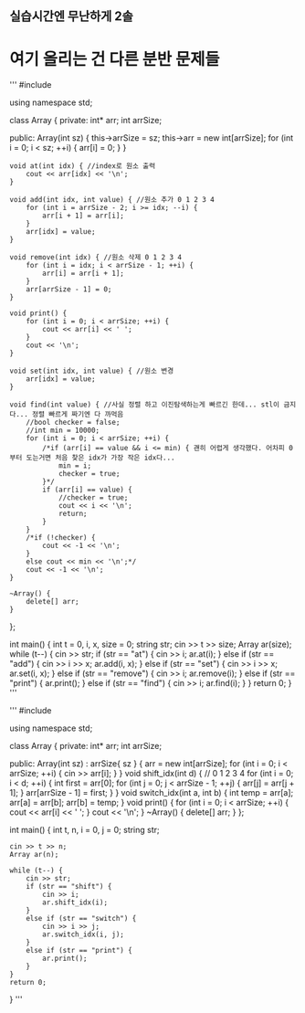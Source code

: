 ## 실습시간엔 무난하게 2솔
# 여기 올리는 건 다른 분반 문제들 

'''
#include <iostream>

using namespace std;

class Array {
private:
	int* arr;
	int arrSize;

public:
	Array(int sz) {
		this->arrSize = sz;
		this->arr = new int[arrSize];
		for (int i = 0; i < sz; ++i) {
			arr[i] = 0;
		}
	}

	void at(int idx) { //index로 원소 출력
		cout << arr[idx] << '\n';
	}

	void add(int idx, int value) { //원소 추가 0 1 2 3 4
		for (int i = arrSize - 2; i >= idx; --i) {
			arr[i + 1] = arr[i];
		}
		arr[idx] = value;
	}

	void remove(int idx) { //원소 삭제 0 1 2 3 4
		for (int i = idx; i < arrSize - 1; ++i) {
			arr[i] = arr[i + 1];
		}
		arr[arrSize - 1] = 0;
	}

	void print() {
		for (int i = 0; i < arrSize; ++i) {
			cout << arr[i] << ' ';
		}
		cout << '\n';
	}

	void set(int idx, int value) { //원소 변경
		arr[idx] = value;
	}

	void find(int value) { //사실 정렬 하고 이진탐색하는게 빠르긴 한데... stl이 금지다... 정렬 빠르게 짜기엔 다 까먹음
		//bool checker = false;
		//int min = 10000;
		for (int i = 0; i < arrSize; ++i) {
			/*if (arr[i] == value && i <= min) { 괜히 어렵게 생각했다. 어차피 0부터 도는거면 처음 찾은 idx가 가장 작은 idx다...
				min = i;
				checker = true;
			}*/
			if (arr[i] == value) {
				//checker = true;
				cout << i << '\n';
				return;
			}
		}
		/*if (!checker) {
			cout << -1 << '\n';
		}
		else cout << min << '\n';*/
		cout << -1 << '\n';
	}

	~Array() {
		delete[] arr;
	}
};

int main() {
	int t = 0, i, x, size = 0;
	string str;
	cin >> t >> size;
	Array ar(size);
	while (t--) {
		cin >> str;
		if (str == "at") {
			cin >> i;
			ar.at(i);
		}
		else if (str == "add") {
			cin >> i >> x;
			ar.add(i, x);
		}
		else if (str == "set") {
			cin >> i >> x;
			ar.set(i, x);
		}
		else if (str == "remove") {
			cin >> i;
			ar.remove(i);
		}
		else if (str == "print") {
			ar.print();
		}
		else if (str == "find") {
			cin >> i;
			ar.find(i);
		}
	}
	return 0;
}
'''

'''
#include <iostream>

using namespace std;

class Array {
private:
	int* arr;
	int arrSize;

public:
	Array(int sz) : arrSize{ sz } {
		arr = new int[arrSize];
		for (int i = 0; i < arrSize; ++i) {
			cin >> arr[i];
		}
	}
	void shift_idx(int d) { // 0 1 2 3 4
		for (int i = 0; i < d; ++i) {
			int first = arr[0];
			for (int j = 0; j < arrSize - 1; ++j) {
				arr[j] = arr[j + 1];
			}
			arr[arrSize - 1] = first;
		}
	}
	void switch_idx(int a, int b) {
		int temp = arr[a];
		arr[a] = arr[b];
		arr[b] = temp;
	}
	void print() {
		for (int i = 0; i < arrSize; ++i) {
			cout << arr[i] << ' ';
		}
		cout << '\n';
	}
	~Array() {
		delete[] arr;
	}
};

int main() {
	int t, n, i = 0, j = 0;
	string str;

	cin >> t >> n;
	Array ar(n);

	while (t--) {
		cin >> str;
		if (str == "shift") {
			cin >> i;
			ar.shift_idx(i);
		}
		else if (str == "switch") {
			cin >> i >> j;
			ar.switch_idx(i, j);
		}
		else if (str == "print") {
			ar.print();
		}
	}
	return 0;
}
'''
